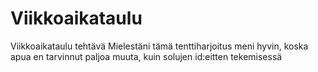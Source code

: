 # Viikkoaikataulu
Viikkoaikataulu tehtävä
Mielestäni tämä tenttiharjoitus meni hyvin, koska apua en tarvinnut paljoa muuta, kuin solujen id:eitten tekemisessä